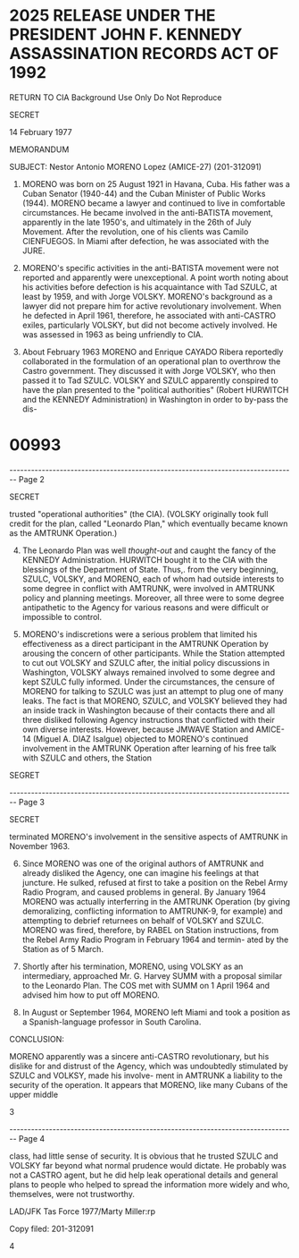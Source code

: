 # 2025 RELEASE UNDER THE PRESIDENT JOHN F. KENNEDY ASSASSINATION RECORDS ACT OF 1992

RETURN TO CIA
Background Use Only
Do Not Reproduce

SECRET

14 February 1977

MEMORANDUM

SUBJECT: Nestor Antonio MORENO Lopez (AMICE-27) (201-312091)

1. MORENO was born on 25 August 1921 in Havana, Cuba. His father was a Cuban Senator (1940-44) and the Cuban Minister of Public Works (1944). MORENO became a lawyer and continued to live in comfortable circumstances. He became involved in the anti-BATISTA movement, apparently in the late 1950's, and ultimately in the 26th of July Movement. After the revolution, one of his clients was Camilo CIENFUEGOS. In Miami after defection, he was associated with the JURE.

2. MORENO's specific activities in the anti-BATISTA movement were not reported and apparently were unexceptional. A point worth noting about his activities before defection is his acquaintance with Tad SZULC, at least by 1959, and with Jorge VOLSKY. MORENO's background as a lawyer did not prepare him for active revolutionary involvement. When he defected in April 1961, therefore, he associated with anti-CASTRO exiles, particularly VOLSKY, but did not become actively involved. He was assessed in 1963 as being unfriendly to CIA.

3. About February 1963 MORENO and Enrique CAYADO Ribera reportedly collaborated in the formulation of an operational plan to overthrow the Castro government. They discussed it with Jorge VOLSKY, who then passed it to Tad SZULC. VOLSKY and SZULC apparently conspired to have the plan presented to the "political authorities" (Robert HURWITCH and the KENNEDY Administration) in Washington in order to by-pass the dis-

# 00993

-------------------------------------------------------------------------------- Page 2

SECRET

trusted "operational authorities" (the CIA). (VOLSKY
originally took full credit for the plan, called "Leonardo
Plan," which eventually became known as the AMTRUNK Operation.)

4. The Leonardo Plan was well *thought-out* and caught the
fancy of the KENNEDY Administration. HURWITCH bought it to
the CIA with the blessings of the Department of State. Thus,.
from the very beginning, SZULC, VOLSKY, and MORENO, each of
whom had outside interests to some degree in conflict with
AMTRUNK, were involved in AMTRUNK policy and planning meetings.
Moreover, all three were to some degree antipathetic to the
Agency for various reasons and were difficult or impossible
to control.

5. MORENO's indiscretions were a serious problem that
limited his effectiveness as a direct participant in the AMTRUNK
Operation by arousing the concern of other participants. While
the Station attempted to cut out VOLSKY and SZULC after, the
initial policy discussions in Washington, VOLSKY always remained
involved to some degree and kept SZULC fully informed. Under
the circumstances, the censure of MORENO for talking to SZULC
was just an attempt to plug one of many leaks. The fact is
that MORENO, SZULC, and VOLSKY believed they had an inside
track in Washington because of their contacts there and all
three disliked following Agency instructions that conflicted
with their own diverse interests. However, because JMWAVE
Station and AMICE-14 (Miguel A. DIAZ Isalgue) objected to
MORENO's continued involvement in the AMTRUNK Operation after
learning of his free talk with SZULC and others, the Station

SEGRET

-------------------------------------------------------------------------------- Page 3

SECRET

terminated MORENO's involvement in the sensitive aspects
of AMTRUNK in November 1963.

6. Since MORENO was one of the original authors of
AMTRUNK and already disliked the Agency, one can imagine his
feelings at that juncture. He sulked, refused at first to
take a position on the Rebel Army Radio Program, and caused
problems in general. By January 1964 MORENO was actually
interferring in the AMTRUNK Operation (by giving demoralizing,
conflicting information to AMTRUNK-9, for example) and
attempting to debrief returnees on behalf of VOLSKY and SZULC.
MORENO was fired, therefore, by RABEL on Station instructions,
from the Rebel Army Radio Program in February 1964 and termin-
ated by the Station as of 5 March.

7. Shortly after his termination, MORENO, using VOLSKY
as an intermediary, approached Mr. G. Harvey SUMM with a
proposal similar to the Leonardo Plan. The COS met with SUMM
on 1 April 1964 and advised him how to put off MORENO.

8. In August or September 1964, MORENO left Miami and
took a position as a Spanish-language professor in South
Carolina.

CONCLUSION:

MORENO apparently was a sincere anti-CASTRO revolutionary,
but his dislike for and distrust of the Agency, which was
undoubtedly stimulated by SZULC and VOLKSY, made his involve-
ment in AMTRUNK a liability to the security of the operation.
It appears that MORENO, like many Cubans of the upper middle

3

-------------------------------------------------------------------------------- Page 4

class, had little sense of security. It is obvious that he trusted SZULC and VOLSKY far beyond what normal prudence would dictate. He probably was not a CASTRO agent, but he did help leak operational details and general plans to people who helped to spread the information more widely and who, themselves, were not trustworthy.

LAD/JFK Tas Force 1977/Marty Miller:rp

Copy filed: 201-312091

4